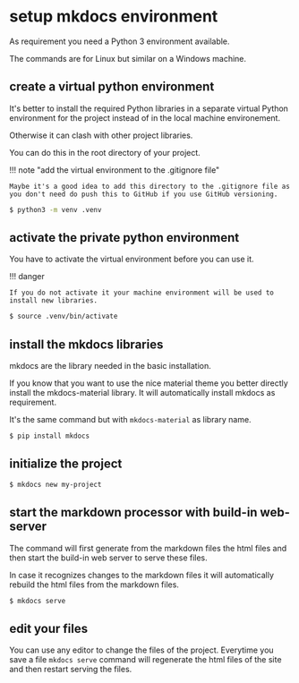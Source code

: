 # setup mkdocs environment

As requirement you need a Python 3 environment available.

The commands are for Linux but similar on a Windows machine.

## create a virtual python environment

It's better to install the required Python libraries in a separate virtual Python environment for the project instead of in the local machine environement.

Otherwise it can clash with other project libraries.

You can do this in the root directory of your project.

!!! note "add the virtual environment to the .gitignore file"

    Maybe it's a good idea to add this directory to the .gitignore file as you don't need do push this to GitHub if you use GitHub versioning.

``` sh
$ python3 -m venv .venv
```

## activate the private python environment

You have to activate the virtual environment before you can use it.

!!! danger 

    If you do not activate it your machine environment will be used to install new libraries.

``` sh
$ source .venv/bin/activate
```

## install the mkdocs libraries

mkdocs are the library needed in the basic installation.

If you know that you want to use the nice material theme you better directly install the mkdocs-material library. It will automatically install mkdocs as requirement. 

It's the same command but with ```mkdocs-material``` as library name.

``` sh
$ pip install mkdocs
```

## initialize the project

``` sh
$ mkdocs new my-project
```

## start the markdown processor with build-in web-server

The command will first generate from the markdown files the html files and then start the build-in web server to serve these files.

In case it recognizes changes to the markdown files it will automatically rebuild the html files from the markdown files.

``` sh
$ mkdocs serve
```

## edit your files

You can use any editor to change the files of the project. Everytime you save a file ```mkdocs serve``` command will regenerate the html files of the site and then restart serving the files.